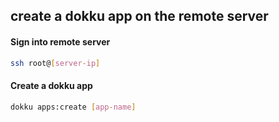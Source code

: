 ## create a dokku app on the remote server

#### Sign into remote server
```bash
ssh root@[server-ip]
```

#### Create a dokku app
```bash
dokku apps:create [app-name]
```


